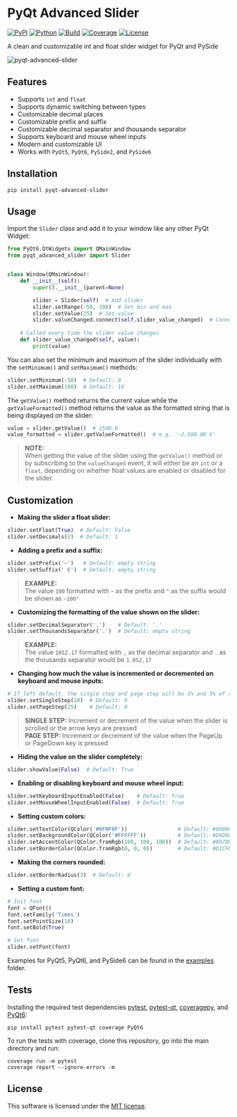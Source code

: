 # PyQt Advanced Slider

[![PyPI](https://img.shields.io/badge/pypi-v1.1.0-blue)](https://pypi.org/project/pyqt-advanced-slider/)
[![Python](https://img.shields.io/badge/python-3.7+-blue)](https://github.com/niklashenning/pyqt-advanced-slider)
[![Build](https://img.shields.io/badge/build-passing-neon)](https://github.com/niklashenning/pyqt-advanced-slider)
[![Coverage](https://img.shields.io/badge/coverage-100%25-green)](https://github.com/niklashenning/pyqt-advanced-slider)
[![License](https://img.shields.io/badge/license-MIT-green)](https://github.com/niklashenning/pyqt-advanced-slider/blob/master/LICENSE)

A clean and customizable int and float slider widget for PyQt and PySide

![pyqt-advanced-slider](https://github.com/niklashenning/pyqt-modern-slider/assets/58544929/b741e06c-1efa-44c8-8c7e-e35ca1c0f348)

## Features
* Supports `int` and `float`
* Supports dynamic switching between types
* Customizable decimal places
* Customizable prefix and suffix
* Customizable decimal separator and thousands separator
* Supports keyboard and mouse wheel inputs
* Modern and customizable UI
* Works with `PyQt5`, `PyQt6`, `PySide2`, and `PySide6`

## Installation
```
pip install pyqt-advanced-slider
```

## Usage
Import the `Slider` class and add it to your window like any other PyQt Widget:
```python
from PyQt6.QtWidgets import QMainWindow
from pyqt_advanced_slider import Slider


class Window(QMainWindow):
    def __init__(self):
        super().__init__(parent=None)

        slider = Slider(self)  # Add slider
        slider.setRange(-50, 100)  # Set min and max
        slider.setValue(25)  # Set value
        slider.valueChanged.connect(self.slider_value_changed)  # Connect change event
    
    # Called every time the slider value changes
    def slider_value_changed(self, value):
        print(value)
```

You can also set the minimum and maximum of the slider individually with the `setMinimum()` and `setMaximum()` methods:
```python
slider.setMinimum(-50)  # Default: 0
slider.setMaximum(100)  # Default: 10
```

The `getValue()` method returns the current value while the `getValueFormatted()` method returns the value as the formatted string that is being displayed on the slider:
```python
value = slider.getValue()  # 2500.0
value_formatted = slider.getValueFormatted()  # e.g. '~2,500.00 €'
```

> **NOTE:** <br>When getting the value of the slider using the `getValue()` method or by subscribing to the `valueChanged` event, it will either be an `int` or a `float`, depending on whether float values are enabled or disabled for the slider.

## Customization

* **Making the slider a float slider:**
```python
slider.setFloat(True)  # Default: False
slider.setDecimals(2)  # Default: 1
```

* **Adding a prefix and a suffix:**
```python
slider.setPrefix('~')   # Default: empty string
slider.setSuffix(' €')  # Default: empty string
```

> **EXAMPLE:** <br>The value `100` formatted with `~` as the prefix and `°` as the suffix would be shown as `~100°`


* **Customizing the formatting of the value shown on the slider:**
```python
slider.setDecimalSeparator(',')    # Default: '.'
slider.setThousandsSeparator('.')  # Default: empty string
```
> **EXAMPLE:** <br>The value `1052.17` formatted with `,` as the decimal separator and `.` as the thousands separator would be `1.052,17`

* **Changing how much the value is incremented or decremented on keyboard and mouse inputs:**
```python
# If left default, the single step and page step will be 1% and 5% of the slider's value range
slider.setSingleStep(10)  # Default: 0
slider.setPageStep(25)    # Default: 0
```

> **SINGLE STEP:** Increment or decrement of the value when the slider is scrolled or the arrow keys are pressed<br>
> **PAGE STEP:** Increment or decrement of the value when the PageUp or PageDown key is pressed

* **Hiding the value on the slider completely:**
```python
slider.showValue(False)  # Default: True
```

* **Enabling or disabling keyboard and mouse wheel input:**
```python
slider.setKeyboardInputEnabled(False)    # Default: True
slider.setMouseWheelInputEnabled(False)  # Default: True
```

* **Setting custom colors:**
```python
slider.setTextColor(QColor('#0F0F0F'))                # Default: #000000
slider.setBackgroundColor(QColor('#FFFFFF'))          # Default: #D6D6D6
slider.setAccentColor(QColor.fromRgb(100, 100, 100))  # Default: #0078D7
slider.setBorderColor(QColor.fromRgb(0, 0, 0))        # Default: #D1CFD3
```

* **Making the corners rounded:**
```python
slider.setBorderRadius(3)  # Default: 0
```

* **Setting a custom font:**
```python
# Init font
font = QFont()
font.setFamily('Times')
font.setPointSize(10)
font.setBold(True)

# Set font
slider.setFont(font)
```

Examples for PyQt5, PyQt6, and PySide6 can be found in the [examples](examples) folder.

## Tests
Installing the required test dependencies [pytest](https://github.com/pytest-dev/pytest), [pytest-qt](https://github.com/pytest-dev/pytest-qt), [coveragepy](https://github.com/nedbat/coveragepy), and [PyQt6](https://pypi.org/project/PyQt6):
```
pip install pytest pytest-qt coverage PyQt6
```

To run the tests with coverage, clone this repository, go into the main directory and run:
```
coverage run -m pytest
coverage report --ignore-errors -m
```

## License
This software is licensed under the [MIT license](LICENSE).
